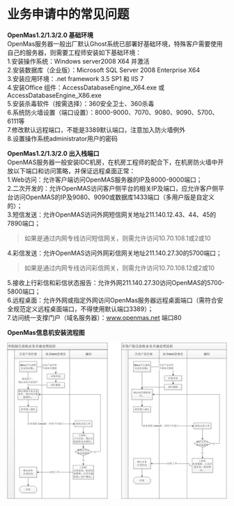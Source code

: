 # 业务申请中的常见问题

**OpenMas1.2/1.3/2.0 基础环境**  
OpenMas服务器一般出厂默认Ghost系统已部署好基础环境，特殊客户需要使用自己的服务器，则需要工程师安装如下基础环境：  
1.安装操作系统：Windows server2008  X64 并激活   
2.安装数据库（企业版）：Microsoft SQL Server 2008  Enterprise  X64   
3.安装应用环境：.net framework 3.5 SP1 和 IIS 7  
4.安装Office 组件：AccessDatabaseEngine_X64.exe 或 AccessDatabaseEngine_X86.exe    
5.安装杀毒软件（按需选择）：360安全卫士、360杀毒   
6.系统防火墙设置（端口设置）：8000-9000、7070、9080、9090、5700、6111等   
7.修改默认远程端口，不能是3389默认端口，注意加入防火墙例外   
8.设置操作系统administrator用户的密码    

**OpenMas1.2/1.3/2.0 出入栈端口**  
OpenMAS服务器一般安装IDC机房，在机房工程师的配合下，在机房防火墙中开放以下端口和访问策略，并保证远程桌面正常：   
1.Web访问：允许客户端访问OpenMAS服务器的IP及8000-9000端口；   
2.二次开发的：允许OpenMAS访问客户侧平台的相关IP及端口，应允许客户侧平台访问OpenMAS的IP及9080、9090或数据库1433端口（多用户版是自定义的）；   
3.短信发送：允许OpenMAS访问外网短信网关地址211.140.12.43、44、45的7890端口；     
> 如果是通过内网专线访问短信网关，则需允许访问10.70.108.1或2或10    

4.彩信发送：允许OpenMAS访问外网彩信网关地址211.140.27.30的5700端口；    
> 如果是通过内网专线访问彩信网关，则需允许访问10.70.108.12或2或10      

5.接收上行彩信和彩信状态报告：允许外网211.140.27.30访问OpenMAS的5700-5800端口；   
6.远程桌面：允许外网或指定外网访问OpenMas服务器远程桌面端口（需符合安全规范定义远程桌面端口，不得使用默认端口3389）；    
7.访问统一支撑门户（域名服务器）：www.openmas.net  端口80    

**OpenMas信息机安装流程图**

<img src="../images/FlowChart.jpg" alt="图片被外星人掠走了┌(。Д。)┐" title="OpenMas信息机安装流程图">






